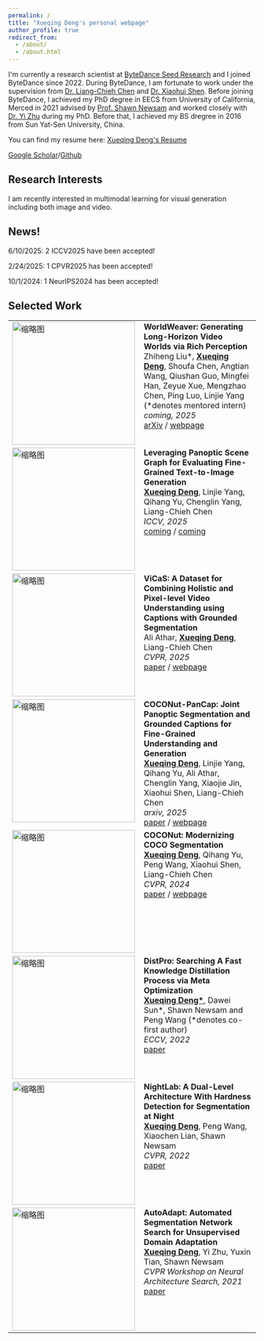 ```yaml
---
permalink: /
title: "Xueqing Deng's personal webpage"
author_profile: true
redirect_from: 
  - /about/
  - /about.html
---
```


I'm currently a research scientist at [ByteDance Seed Research](https://seed.bytedance.com/en/) and I joined ByteDance since 2022. During ByteDance, I am fortunate to work under the supervision from [Dr. Liang-Chieh Chen](https://scholar.google.com/citations?user=ACjYGPUAAAAJ&hl=en) and [Dr. Xiaohui Shen](https://scholar.google.com/citations?user=pViZYwIAAAAJ&hl=en).  Before joining ByteDance, I achieved my PhD degree in EECS from University of California, Merced in 2021 advised by [Prof. Shawn Newsam](https://scholar.google.com/citations?view_op=list_works&hl=en&hl=en&user=pQZX0mEAAAAJ&sortby=pubdate) and worked closely with [Dr. Yi Zhu](https://scholar.google.com/citations?user=IXw4UiwAAAAJ&hl=en) during my PhD. Before that, I achieved my BS dregree in 2016 from Sun Yat-Sen University, China.

You can find my resume here: [Xueqing Deng's Resume](https://xdeng7.github.io/xqdeng77.github.io/assets/cv_xueqing.pdf)

[Google Scholar](https://scholar.google.com/citations?user=UGhyv2UAAAAJ&hl=en)/[Github](https://github.com/xdeng7)

Research Interests
------
I am recently interested in multimodal learning for visual generation including both image and video.

News!
------
6/10/2025: 2 ICCV2025 have been accepted!

2/24/2025: 1 CPVR2025 has been accepted!

10/1/2024: 1 NeurIPS2024 has been accepted!

Selected Work
------
<table border="0" style="border-collapse: collapse;">
   <tr>
    <td style="padding-right:10px; vertical-align:top;">
      <img src="https://xdeng7.github.io/xqdeng77.github.io/assets/videoweaver.png" alt="缩略图" width="250">
    </td>
    <td style="vertical-align:top;">
      <a href="https://your-paper-link.com" style="font-size:16px; font-weight:bold; text-decoration:none;">
        WorldWeaver: Generating Long-Horizon Video Worlds via Rich Perception
      </a><br>
      Zhiheng Liu*, <b><u>Xueqing Deng</u></b>, Shoufa Chen, Angtian Wang, Qiushan Guo, Mingfei Han, Zeyue Xue, Mengzhao Chen, Ping Luo, Linjie Yang (*denotes mentored intern)<br>
      <em>coming, 2025</em><br>
      <a href="https://arxiv.org/abs/2508.15720">arXiv</a> /
      <a href="https://johanan528.github.io/worldweaver_web/">webpage</a>
    </td>
  </tr>
  
  <tr>
    <td style="padding-right:10px; vertical-align:top;">
      <img src="https://xdeng7.github.io/xqdeng77.github.io/assets/psgbench.png" alt="缩略图" width="250">
    </td>
    <td style="vertical-align:top;">
      <a href="https://your-paper-link.com" style="font-size:16px; font-weight:bold; text-decoration:none;">
        Leveraging Panoptic Scene Graph for Evaluating Fine-Grained Text-to-Image Generation
      </a><br>
      <b><u>Xueqing Deng</u></b>, Linjie Yang, Qihang Yu, Chenglin Yang, Liang-Chieh Chen<br>
      <em>ICCV, 2025</em><br>
      <a href="https://your-paper-link.com">coming</a> /
      <a href="https://your-project-link.com">coming</a>
    </td>
  </tr>
  
  <tr>
    <td style="padding-right:10px; vertical-align:top;">
      <img src="https://xdeng7.github.io/xqdeng77.github.io/assets/vicas.png" alt="缩略图" width="250">
    </td>
    <td style="vertical-align:top;">
      <a href="https://your-paper-link.com" style="font-size:16px; font-weight:bold; text-decoration:none;">
        ViCaS: A Dataset for Combining Holistic and Pixel-level Video Understanding using Captions with Grounded Segmentation
      </a><br>
      Ali Athar, <b><u>Xueqing Deng</u></b>, Liang-Chieh Chen<br>
      <em>CVPR, 2025</em><br>
      <a href="https://openaccess.thecvf.com/content/CVPR2025/html/Athar_ViCaS_A_Dataset_for_Combining_Holistic_and_Pixel-level_Video_Understanding_CVPR_2025_paper.html">paper</a> /
      <a href="https://ali2500.github.io/vicas-project/">webpage</a>
    </td>
  </tr>
    <tr>
    <td style="padding-right:10px; vertical-align:top;">
      <img src="https://xdeng7.github.io/xqdeng77.github.io/assets/coconut_pancap.png" alt="缩略图" width="250">
    </td>
    <td style="vertical-align:top;">
      <a href="https://your-paper-link.com" style="font-size:16px; font-weight:bold; text-decoration:none;">
        COCONut-PanCap: Joint Panoptic Segmentation and Grounded Captions for Fine-Grained Understanding and Generation
      </a><br>
     <b><u>Xueqing Deng</u></b>, Linjie Yang, Qihang Yu, Ali Athar, Chenglin Yang, Xiaojie Jin, Xiaohui Shen, Liang-Chieh Chen<br>  
      <em>arxiv, 2025</em><br>
      <a href="https://arxiv.org/abs/2502.02589">paper</a> /
      <a href="https://xdeng7.github.io/coconut.github.io/coconut_pancap.html">webpage</a>
    </td>
  </tr>
      <tr>
    <td style="padding-right:10px; vertical-align:top;">
      <img src="https://xdeng7.github.io/xqdeng77.github.io/assets/coconut.png" alt="缩略图" width="250">
    </td>
    <td style="vertical-align:top;">
      <a href="https://your-paper-link.com" style="font-size:16px; font-weight:bold; text-decoration:none;">
        COCONut: Modernizing COCO Segmentation
      </a><br>
     <b><u>Xueqing Deng</u></b>, Qihang Yu, Peng Wang, Xiaohui Shen, Liang-Chieh Chen<br>  
      <em>CVPR, 2024</em><br>
      <a href="https://openaccess.thecvf.com/content/CVPR2024/papers/Deng_COCONut_Modernizing_COCO_Segmentation_CVPR_2024_paper.pdf">paper</a> /
      <a href="https://xdeng7.github.io/coconut.github.io/">webpage</a>
    </td>
  </tr>
       <tr>
    <td style="padding-right:10px; vertical-align:top;">
      <img src="https://xdeng7.github.io/xqdeng77.github.io/assets/distpro.png" alt="缩略图" width="250">
    </td>
    <td style="vertical-align:top;">
      <a href="https://your-paper-link.com" style="font-size:16px; font-weight:bold; text-decoration:none;">
        DistPro: Searching A Fast Knowledge Distillation Process via Meta Optimization
      </a><br>
     <b><u>Xueqing Deng*</u></b>, Dawei Sun*, Shawn Newsam and Peng Wang (*denotes co-first author)<br>  
      <em>ECCV, 2022</em><br>
      <a href="https://openaccess.thecvf.com/content/CVPR2022/html/Deng_NightLab_A_Dual-Level_Architecture_With_Hardness_Detection_for_Segmentation_at_CVPR_2022_paper.html">paper</a> 
    </td>
  </tr>
   <tr>
    <td style="padding-right:10px; vertical-align:top;">
      <img src="https://xdeng7.github.io/xqdeng77.github.io/assets/nightlab.png" alt="缩略图" width="250">
    </td>
    <td style="vertical-align:top;">
      <a href="https://your-paper-link.com" style="font-size:16px; font-weight:bold; text-decoration:none;">
        NightLab: A Dual-Level Architecture With Hardness Detection for Segmentation at Night
      </a><br>
     <b><u>Xueqing Deng</u></b>, Peng Wang, Xiaochen Lian, Shawn Newsam<br>  
      <em>CVPR, 2022</em><br>
      <a href="https://openaccess.thecvf.com/content/CVPR2022/html/Deng_NightLab_A_Dual-Level_Architecture_With_Hardness_Detection_for_Segmentation_at_CVPR_2022_paper.html">paper</a> 
    </td>
  </tr>
     <tr>
    <td style="padding-right:10px; vertical-align:top;">
      <img src="https://xdeng7.github.io/xqdeng77.github.io/assets/autoadapt.png" alt="缩略图" width="250">
    </td>
    <td style="vertical-align:top;">
      <a href="https://your-paper-link.com" style="font-size:16px; font-weight:bold; text-decoration:none;">
        AutoAdapt: Automated Segmentation Network Search for Unsupervised Domain Adaptation
      </a><br>
     <b><u>Xueqing Deng</u></b>, Yi Zhu, Yuxin Tian, Shawn Newsam<br>  
      <em>CVPR Workshop on Neural Architecture Search, 2021</em><br>
      <a href="https://arxiv.org/abs/2106.13227">paper</a> 
    </td>
  </tr>

</table>


